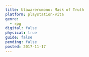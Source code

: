 ```yaml
---
title: Utawarerumono: Mask of Truth
platform: playstation-vita
genre:
  - rpg
digital: false
physical: true
guide: false
pending: false
posted: 2017-11-17
---
```

